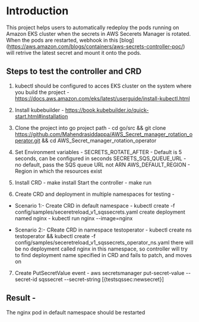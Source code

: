 # Introduction
This project helps users to automatically redeploy the pods running on Amazon EKS cluster when the secrets in AWS Secerets Manager is rotated. When the pods are restarted, webhook in this [blog] (https://aws.amazon.com/blogs/containers/aws-secrets-controller-poc/) will retrive the latest secret and mount it onto the pods.

## Steps to test the controller and CRD 
1. kubectl should be configured to acces EKS cluster on the system where you build the project - https://docs.aws.amazon.com/eks/latest/userguide/install-kubectl.html

2. Install kubebuilder - https://book.kubebuilder.io/quick-start.html#installation

3. Clone the project into go project path - cd go/src && git clone https://github.com/Mahendrasiddappa/AWS_Secret_manager_rotation_operator.git && cd AWS_Secret_manager_rotation_operator

4. Set Environment variables - 
SECRETS_ROTATE_AFTER - Default is 5 seconds, can be configured in seconds
SECRETS_SQS_QUEUE_URL - no default, pass the SQS queue URL not ARN
AWS_DEFAULT_REGION -  Region in which the resources exist

5. Install CRD - make install
Start the controller - make run 

6. Create CRD and deployment in multiple namespaces for testing -
* Scenario 1:-
Create CRD in default namespace -
kubectl create -f config/samples/seceretreload_v1_sqssecrets.yaml
create deployment named nginx - kubectl run nginx --image=nginx

* Scenario 2:-
CReate CRD in namespace testoperator -
kubectl create ns testoperator && kubectl create -f config/samples/seceretreload_v1_sqssecrets_operator_ns.yaml
there will be no deployment called nginx in this namespace, so controller will try to find deployment name specified in CRD and fails to patch, and moves on

7. Create PutSecretValue event -
aws secretsmanager put-secret-value --secret-id sqssecret --secret-string [{testsqssec:newsecret}]

## Result - 
The nginx pod in default namespace should be restarted
